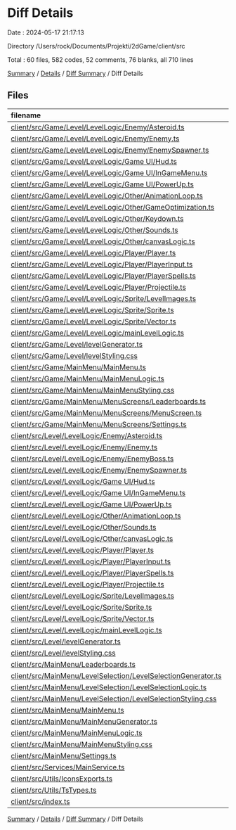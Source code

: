 # Diff Details

Date : 2024-05-17 21:17:13

Directory /Users/rock/Documents/Projekti/2dGame/client/src

Total : 60 files,  582 codes, 52 comments, 76 blanks, all 710 lines

[Summary](results.md) / [Details](details.md) / [Diff Summary](diff.md) / Diff Details

## Files
| filename | language | code | comment | blank | total |
| :--- | :--- | ---: | ---: | ---: | ---: |
| [client/src/Game/Level/LevelLogic/Enemy/Asteroid.ts](/client/src/Game/Level/LevelLogic/Enemy/Asteroid.ts) | TypeScript | 93 | 0 | 15 | 108 |
| [client/src/Game/Level/LevelLogic/Enemy/Enemy.ts](/client/src/Game/Level/LevelLogic/Enemy/Enemy.ts) | TypeScript | 187 | 6 | 22 | 215 |
| [client/src/Game/Level/LevelLogic/Enemy/EnemySpawner.ts](/client/src/Game/Level/LevelLogic/Enemy/EnemySpawner.ts) | TypeScript | 273 | 3 | 51 | 327 |
| [client/src/Game/Level/LevelLogic/Game UI/Hud.ts](/client/src/Game/Level/LevelLogic/Game%20UI/Hud.ts) | TypeScript | 285 | 13 | 43 | 341 |
| [client/src/Game/Level/LevelLogic/Game UI/InGameMenu.ts](/client/src/Game/Level/LevelLogic/Game%20UI/InGameMenu.ts) | TypeScript | 131 | 1 | 17 | 149 |
| [client/src/Game/Level/LevelLogic/Game UI/PowerUp.ts](/client/src/Game/Level/LevelLogic/Game%20UI/PowerUp.ts) | TypeScript | 251 | 10 | 32 | 293 |
| [client/src/Game/Level/LevelLogic/Other/AnimationLoop.ts](/client/src/Game/Level/LevelLogic/Other/AnimationLoop.ts) | TypeScript | 34 | 1 | 11 | 46 |
| [client/src/Game/Level/LevelLogic/Other/GameOptimization.ts](/client/src/Game/Level/LevelLogic/Other/GameOptimization.ts) | TypeScript | 35 | 0 | 6 | 41 |
| [client/src/Game/Level/LevelLogic/Other/Keydown.ts](/client/src/Game/Level/LevelLogic/Other/Keydown.ts) | TypeScript | 54 | 15 | 7 | 76 |
| [client/src/Game/Level/LevelLogic/Other/Sounds.ts](/client/src/Game/Level/LevelLogic/Other/Sounds.ts) | TypeScript | 55 | 0 | 14 | 69 |
| [client/src/Game/Level/LevelLogic/Other/canvasLogic.ts](/client/src/Game/Level/LevelLogic/Other/canvasLogic.ts) | TypeScript | 30 | 33 | 9 | 72 |
| [client/src/Game/Level/LevelLogic/Player/Player.ts](/client/src/Game/Level/LevelLogic/Player/Player.ts) | TypeScript | 232 | 4 | 23 | 259 |
| [client/src/Game/Level/LevelLogic/Player/PlayerInput.ts](/client/src/Game/Level/LevelLogic/Player/PlayerInput.ts) | TypeScript | 190 | 5 | 17 | 212 |
| [client/src/Game/Level/LevelLogic/Player/PlayerSpells.ts](/client/src/Game/Level/LevelLogic/Player/PlayerSpells.ts) | TypeScript | 462 | 10 | 59 | 531 |
| [client/src/Game/Level/LevelLogic/Player/Projectile.ts](/client/src/Game/Level/LevelLogic/Player/Projectile.ts) | TypeScript | 234 | 9 | 31 | 274 |
| [client/src/Game/Level/LevelLogic/Sprite/LevelImages.ts](/client/src/Game/Level/LevelLogic/Sprite/LevelImages.ts) | TypeScript | 20 | 7 | 8 | 35 |
| [client/src/Game/Level/LevelLogic/Sprite/Sprite.ts](/client/src/Game/Level/LevelLogic/Sprite/Sprite.ts) | TypeScript | 39 | 9 | 6 | 54 |
| [client/src/Game/Level/LevelLogic/Sprite/Vector.ts](/client/src/Game/Level/LevelLogic/Sprite/Vector.ts) | TypeScript | 8 | 0 | 1 | 9 |
| [client/src/Game/Level/LevelLogic/mainLevelLogic.ts](/client/src/Game/Level/LevelLogic/mainLevelLogic.ts) | TypeScript | 140 | 22 | 26 | 188 |
| [client/src/Game/Level/levelGenerator.ts](/client/src/Game/Level/levelGenerator.ts) | TypeScript | 10 | 0 | 5 | 15 |
| [client/src/Game/Level/levelStyling.css](/client/src/Game/Level/levelStyling.css) | CSS | 1,012 | 22 | 125 | 1,159 |
| [client/src/Game/MainMenu/MainMenu.ts](/client/src/Game/MainMenu/MainMenu.ts) | TypeScript | 329 | 7 | 53 | 389 |
| [client/src/Game/MainMenu/MainMenuLogic.ts](/client/src/Game/MainMenu/MainMenuLogic.ts) | TypeScript | 92 | 7 | 25 | 124 |
| [client/src/Game/MainMenu/MainMenuStyling.css](/client/src/Game/MainMenu/MainMenuStyling.css) | CSS | 625 | 35 | 88 | 748 |
| [client/src/Game/MainMenu/MenuScreens/Leaderboards.ts](/client/src/Game/MainMenu/MenuScreens/Leaderboards.ts) | TypeScript | 59 | 2 | 16 | 77 |
| [client/src/Game/MainMenu/MenuScreens/MenuScreen.ts](/client/src/Game/MainMenu/MenuScreens/MenuScreen.ts) | TypeScript | 59 | 0 | 12 | 71 |
| [client/src/Game/MainMenu/MenuScreens/Settings.ts](/client/src/Game/MainMenu/MenuScreens/Settings.ts) | TypeScript | 190 | 4 | 25 | 219 |
| [client/src/Level/LevelLogic/Enemy/Asteroid.ts](/client/src/Level/LevelLogic/Enemy/Asteroid.ts) | TypeScript | -78 | 0 | -14 | -92 |
| [client/src/Level/LevelLogic/Enemy/Enemy.ts](/client/src/Level/LevelLogic/Enemy/Enemy.ts) | TypeScript | -183 | -6 | -22 | -211 |
| [client/src/Level/LevelLogic/Enemy/EnemyBoss.ts](/client/src/Level/LevelLogic/Enemy/EnemyBoss.ts) | TypeScript | -13 | 0 | -2 | -15 |
| [client/src/Level/LevelLogic/Enemy/EnemySpawner.ts](/client/src/Level/LevelLogic/Enemy/EnemySpawner.ts) | TypeScript | -276 | -3 | -50 | -329 |
| [client/src/Level/LevelLogic/Game UI/Hud.ts](/client/src/Level/LevelLogic/Game%20UI/Hud.ts) | TypeScript | -217 | -12 | -30 | -259 |
| [client/src/Level/LevelLogic/Game UI/InGameMenu.ts](/client/src/Level/LevelLogic/Game%20UI/InGameMenu.ts) | TypeScript | -308 | -2 | -28 | -338 |
| [client/src/Level/LevelLogic/Game UI/PowerUp.ts](/client/src/Level/LevelLogic/Game%20UI/PowerUp.ts) | TypeScript | -253 | -3 | -33 | -289 |
| [client/src/Level/LevelLogic/Other/AnimationLoop.ts](/client/src/Level/LevelLogic/Other/AnimationLoop.ts) | TypeScript | -25 | -1 | -8 | -34 |
| [client/src/Level/LevelLogic/Other/Sounds.ts](/client/src/Level/LevelLogic/Other/Sounds.ts) | TypeScript | -67 | 0 | -14 | -81 |
| [client/src/Level/LevelLogic/Other/canvasLogic.ts](/client/src/Level/LevelLogic/Other/canvasLogic.ts) | TypeScript | -30 | -33 | -9 | -72 |
| [client/src/Level/LevelLogic/Player/Player.ts](/client/src/Level/LevelLogic/Player/Player.ts) | TypeScript | -229 | -2 | -22 | -253 |
| [client/src/Level/LevelLogic/Player/PlayerInput.ts](/client/src/Level/LevelLogic/Player/PlayerInput.ts) | TypeScript | -191 | -14 | -17 | -222 |
| [client/src/Level/LevelLogic/Player/PlayerSpells.ts](/client/src/Level/LevelLogic/Player/PlayerSpells.ts) | TypeScript | -403 | -8 | -55 | -466 |
| [client/src/Level/LevelLogic/Player/Projectile.ts](/client/src/Level/LevelLogic/Player/Projectile.ts) | TypeScript | -226 | -2 | -31 | -259 |
| [client/src/Level/LevelLogic/Sprite/LevelImages.ts](/client/src/Level/LevelLogic/Sprite/LevelImages.ts) | TypeScript | -20 | -7 | -8 | -35 |
| [client/src/Level/LevelLogic/Sprite/Sprite.ts](/client/src/Level/LevelLogic/Sprite/Sprite.ts) | TypeScript | -39 | -9 | -6 | -54 |
| [client/src/Level/LevelLogic/Sprite/Vector.ts](/client/src/Level/LevelLogic/Sprite/Vector.ts) | TypeScript | -8 | 0 | -1 | -9 |
| [client/src/Level/LevelLogic/mainLevelLogic.ts](/client/src/Level/LevelLogic/mainLevelLogic.ts) | TypeScript | -132 | -26 | -26 | -184 |
| [client/src/Level/levelGenerator.ts](/client/src/Level/levelGenerator.ts) | TypeScript | -10 | 0 | -5 | -15 |
| [client/src/Level/levelStyling.css](/client/src/Level/levelStyling.css) | CSS | -915 | -12 | -107 | -1,034 |
| [client/src/MainMenu/Leaderboards.ts](/client/src/MainMenu/Leaderboards.ts) | TypeScript | -54 | 0 | -12 | -66 |
| [client/src/MainMenu/LevelSelection/LevelSelectionGenerator.ts](/client/src/MainMenu/LevelSelection/LevelSelectionGenerator.ts) | TypeScript | -24 | 0 | -9 | -33 |
| [client/src/MainMenu/LevelSelection/LevelSelectionLogic.ts](/client/src/MainMenu/LevelSelection/LevelSelectionLogic.ts) | TypeScript | -31 | 0 | -8 | -39 |
| [client/src/MainMenu/LevelSelection/LevelSelectionStyling.css](/client/src/MainMenu/LevelSelection/LevelSelectionStyling.css) | CSS | -112 | -1 | -23 | -136 |
| [client/src/MainMenu/MainMenu.ts](/client/src/MainMenu/MainMenu.ts) | TypeScript | -157 | -5 | -28 | -190 |
| [client/src/MainMenu/MainMenuGenerator.ts](/client/src/MainMenu/MainMenuGenerator.ts) | TypeScript | -25 | 0 | -5 | -30 |
| [client/src/MainMenu/MainMenuLogic.ts](/client/src/MainMenu/MainMenuLogic.ts) | TypeScript | -190 | -11 | -48 | -249 |
| [client/src/MainMenu/MainMenuStyling.css](/client/src/MainMenu/MainMenuStyling.css) | CSS | -401 | -13 | -56 | -470 |
| [client/src/MainMenu/Settings.ts](/client/src/MainMenu/Settings.ts) | TypeScript | -49 | -1 | -9 | -59 |
| [client/src/Services/MainService.ts](/client/src/Services/MainService.ts) | TypeScript | 38 | 0 | 10 | 48 |
| [client/src/Utils/IconsExports.ts](/client/src/Utils/IconsExports.ts) | TypeScript | 73 | 0 | 6 | 79 |
| [client/src/Utils/TsTypes.ts](/client/src/Utils/TsTypes.ts) | TypeScript | 17 | 0 | 0 | 17 |
| [client/src/index.ts](/client/src/index.ts) | TypeScript | -9 | -2 | -1 | -12 |

[Summary](results.md) / [Details](details.md) / [Diff Summary](diff.md) / Diff Details